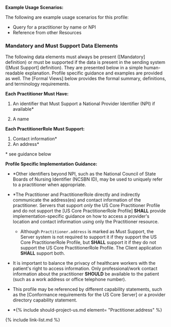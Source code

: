 
**Example Usage Scenarios:**

The following are example usage scenarios for this profile:

-   Query for a practitioner by name or NPI
-   Reference from other Resources


### Mandatory and Must Support Data Elements


The following data elements must always be present ([Mandatory] definition) or must be supported if the data is present in the sending system ([Must Support] definition). They are presented below in a simple human-readable explanation. Profile specific guidance and examples are provided as well. The [Formal Views] below provides the formal summary, definitions, and terminology requirements.  

**Each Practitioner Must Have:**

1. An identifier that Must Support a National Provider Identifier (NPI) if available*

1. A name

**Each PractitionerRole Must Support:**

1. Contact information*
1. An address*

\* see guidance below

**Profile Specific Implementation Guidance:**

- *Other identifiers beyond NPI, such as the National Council of State Boards of Nursing Identifier (NCSBN ID), may be used to uniquely refer to a practitioner when appropriate.
- \*The Practitioner and PractitionerRole directly and indirectly communicate the address(es) and contact information of the practitioner.
Servers that support *only* the US Core Practitioner Profile and do not support the [US Core PractitionerRole Profile] **SHALL** provide implementation-specific guidance on how to access a provider's location and contact information using only the Practitioner resource.
   - Although `Practitioner.address` is marked as Must Support, the Server system is not required to support it if they support the US Core PractitionerRole Profile, but **SHALL** support it if they do not support the US Core PractitionerRole Profile. The Client application **SHALL** support both.

- It is important to balance the privacy of healthcare workers with the patient's right to access information. Only professional/work contact information about the practitioner **SHOULD** be available to the patient (such as a work address or office telephone number).
- This profile may be referenced by different capability statements, such as the [Conformance requirements for the US Core Server] or a provider directory capability statement.
- \*{% include should-project-us.md element= "Practitioner.address" %}

{% include link-list.md %}
